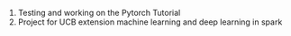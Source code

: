 
1. Testing and working on the Pytorch Tutorial
2. Project for UCB extension machine learning and deep learning in spark
